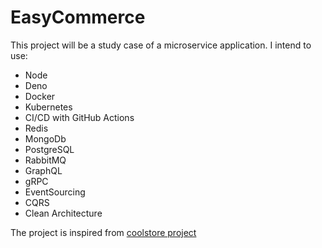 # EasyCommerce

This project will be a study case of a microservice application. I intend to use:

- Node
- Deno
- Docker
- Kubernetes 
- CI/CD with GitHub Actions
- Redis
- MongoDb
- PostgreSQL
- RabbitMQ
- GraphQL
- gRPC
- EventSourcing
- CQRS
- Clean Architecture

The project is inspired from [coolstore project](https://github.com/vietnam-devs/coolstore-microservices)





